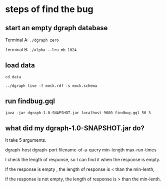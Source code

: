 # steps of find the bug
## start an empty dgraph database
Terminal A: `./dgraph zero`

Terminal B: `./alpha --lru_mb 1024`

## load data
```
cd data

../dgraph live -f mock.rdf -s mock.schema
```

## run findbug.gql

```
java -jar dgraph-1.0-SNAPSHOT.jar localhost 9080 findbug.gql 50 3
```

## what did my  dgraph-1.0-SNAPSHOT.jar do?
It take 5 arguments. 

dgraph-host dgraph-port filename-of-a-query  min-length  max-run-times

I check the length of response, so I can find it when the response is empty.

If the response is empty , the length of response is < than the min-lenth,

If the response is not empty, the length of response is > than the min-lenth.


